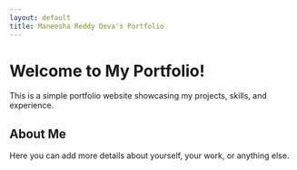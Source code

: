 ```yaml
---
layout: default
title: Maneesha Reddy Deva's Portfolio
---
```


# Welcome to My Portfolio!

This is a simple portfolio website showcasing my projects, skills, and experience.



## About Me

Here you can add more details about yourself, your work, or anything else.
